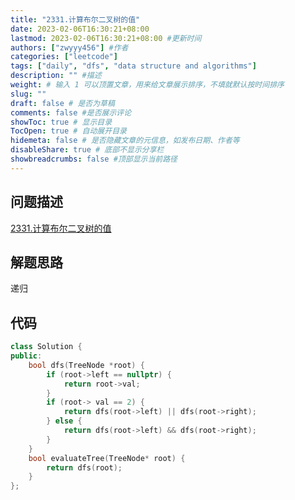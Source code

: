 ```yaml
---
title: "2331.计算布尔二叉树的值"
date: 2023-02-06T16:30:21+08:00
lastmod: 2023-02-06T16:30:21+08:00 #更新时间
authors: ["zwyyy456"] #作者
categories: ["leetcode"]
tags: ["daily", "dfs", "data structure and algorithms"]
description: "" #描述
weight: # 输入 1 可以顶置文章，用来给文章展示排序，不填就默认按时间排序
slug: ""
draft: false # 是否为草稿
comments: false #是否展示评论
showToc: true # 显示目录
TocOpen: true # 自动展开目录
hidemeta: false # 是否隐藏文章的元信息，如发布日期、作者等
disableShare: true # 底部不显示分享栏
showbreadcrumbs: false #顶部显示当前路径
---
```

## 问题描述
[2331.计算布尔二叉树的值](https://leetcode.cn/problems/evaluate-boolean-binary-tree/)

## 解题思路
递归

## 代码
```cpp
class Solution {
public:
    bool dfs(TreeNode *root) {
        if (root->left == nullptr) {
            return root->val;
        }
        if (root-> val == 2) {
            return dfs(root->left) || dfs(root->right);
        } else {
            return dfs(root->left) && dfs(root->right);
        }
    }
    bool evaluateTree(TreeNode* root) {
        return dfs(root);
    }
};
```

